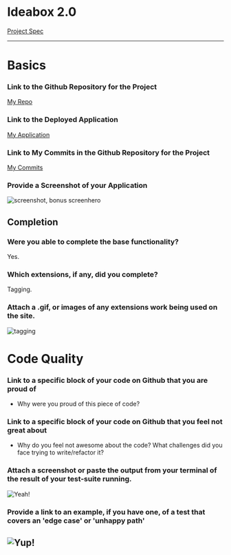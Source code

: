# Ideabox 2.0
[Project Spec](https://github.com/turingschool/curriculum/blob/master/source/projects/revenge_of_idea_box.markdown)

------

# Basics

### Link to the Github Repository for the Project
[My Repo](http://github.com/kamiboers/ideabox)

### Link to the Deployed Application
[My Application](http://ideaboite.herokuapp.com/)

### Link to My Commits in the Github Repository for the Project
[My Commits](https://github.com/kamiboers/ideabox/commits/master)

### Provide a Screenshot of your Application
![screenshot, bonus screenhero](http://g.recordit.co/Ur0HbEaty0.gif)

## Completion

### Were you able to complete the base functionality?
Yes.

### Which extensions, if any, did you complete?
Tagging.

### Attach a .gif, or images of any extensions work being used on the site.
![tagging](http://g.recordit.co/PGycRiTVAG.gif)

# Code Quality

### Link to a specific block of your code on Github that you are proud of
* Why were you proud of this piece of code?

### Link to a specific block of your code on Github that you feel not great about
* Why do you feel not awesome about the code? What challenges did you face trying to write/refactor it?

### Attach a screenshot or paste the output from your terminal of the result of your test-suite running.
![Yeah!](http://placekitten.com/400/300)
### Provide a link to an example, if you have one, of a test that covers an 'edge case' or 'unhappy path'
![Yup!](http://placekitten.com/300/200)
-----
